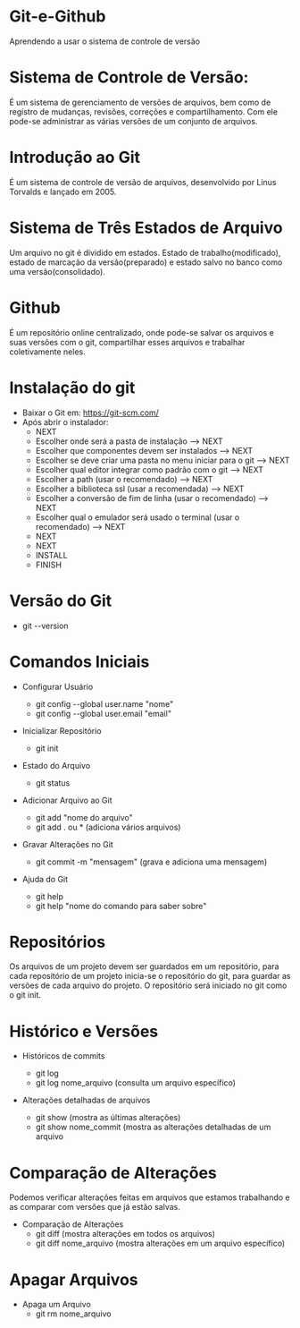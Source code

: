 # Git-e-Github

Aprendendo a usar o sistema de controle de versão

# Sistema de Controle de Versão:
É um sistema de gerenciamento de versões de arquivos, bem como de registro de mudanças, revisões, correções e compartilhamento. Com ele pode-se administrar as várias versões de um conjunto de arquivos.

# Introdução ao Git
É um sistema de controle de versão de arquivos, desenvolvido por Linus Torvalds e lançado em 2005.

# Sistema de Três Estados de Arquivo
Um arquivo no git é dividido em estados. Estado de trabalho(modificado), estado de marcação da versão(preparado) e estado salvo no banco como uma versão(consolidado).

# Github
É um repositório online centralizado, onde pode-se salvar os arquivos e suas versões com o git, compartilhar esses arquivos e trabalhar coletivamente neles.

# Instalação do git
- Baixar o Git em: https://git-scm.com/ 
- Após abrir o instalador: 
  - NEXT
  - Escolher onde será a pasta de instalação --> NEXT
  - Escolher que componentes devem ser instalados --> NEXT
  - Escolher se deve criar uma pasta no menu iniciar para o git --> NEXT
  - Escolher qual editor integrar como padrão com o git --> NEXT
  - Escolher a path (usar o recomendado) --> NEXT
  - Escolher a biblioteca ssl (usar a recomendada) --> NEXT
  - Escolher a conversão de fim de linha (usar o recomendado) --> NEXT
  - Escolher qual o emulador será usado o terminal (usar o recomendado) --> NEXT
  - NEXT
  - NEXT
  - INSTALL
  - FINISH
# Versão do Git
* git --version

# Comandos Iniciais

  - Configurar Usuário
    * git config --global user.name "nome"
    * git config --global user.email "email"
 
  - Inicializar Repositório
    * git init
  
  - Estado do Arquivo
    * git status
    
  - Adicionar Arquivo ao Git
    * git add "nome do arquivo"
    * git add . ou * (adiciona vários arquivos)
    
  - Gravar Alterações no Git
    * git commit -m "mensagem" (grava e adiciona uma mensagem)
  
  - Ajuda do Git
    * git help
    * git help "nome do comando para saber sobre"

# Repositórios

Os arquivos de um projeto devem ser guardados em um repositório, para cada repositório de um projeto inicia-se o repositório do git, para guardar as versões de cada arquivo do projeto. O repositório será iniciado no git como o git init.

# Histórico e Versões

- Históricos de commits
  * git log
  * git log nome_arquivo (consulta um arquivo específico)
  
- Alterações detalhadas de arquivos
  * git show (mostra as últimas alterações)
  * git show nome_commit (mostra as alterações detalhadas de um arquivo
  
# Comparação de Alterações

Podemos verificar alterações feitas em arquivos que estamos trabalhando e as comparar com versões que já estão salvas.

- Comparação de Alterações
  * git diff (mostra alterações em todos os arquivos)
  * git diff nome_arquivo (mostra alterações em um arquivo específico)
  
# Apagar Arquivos
- Apaga um Arquivo
  * git rm nome_arquivo
